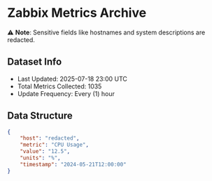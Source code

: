# Zabbix Metrics Archive

⚠️ **Note**: Sensitive fields like hostnames and system descriptions are redacted.

## Dataset Info
- Last Updated: 2025-07-18 23:00 UTC
- Total Metrics Collected: 1035
- Update Frequency: Every (1) hour

## Data Structure
```json
{
    "host": "redacted",
    "metric": "CPU Usage",
    "value": "12.5",
    "units": "%",
    "timestamp": "2024-05-21T12:00:00"
}
```
